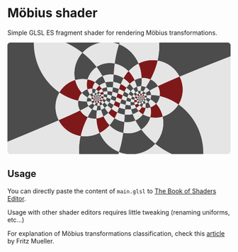 # Möbius shader

Simple GLSL ES fragment shader for rendering Möbius transformations.

![Example render](render.png)

## Usage

You can directly paste the content of `main.glsl` to [The Book of Shaders Editor](https://thebookofshaders.com/edit.php).

Usage with other shader editors requires little tweaking (renaming uniforms, etc...)

For explanation of Möbius transformations classification, check this [article](https://fritzm.github.io/moebius.html) by Fritz Mueller.